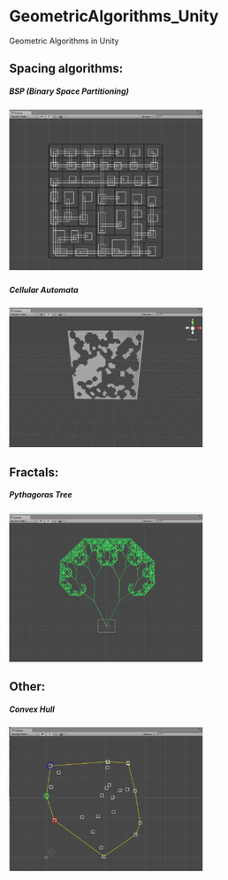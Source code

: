 # GeometricAlgorithms_Unity
Geometric Algorithms in Unity

<h2>Spacing algorithms:</h2>
<h5>BSP (Binary Space Partitioning)<h5>
<p align="left">
    <img src="/BSP.PNG?raw=true" width="350"/>
</p>

<h5>Cellular Automata<h5>
<p align="left">
    <img src="/CellularAutomata.PNG?raw=true" width="350"/>
</p>
<h2>Fractals:</h2>   
<h5>Pythagoras Tree</h5>
<p align="left">
    <img src="PythagorasTree.PNG?raw=true" width="350"/>
</p>

<h2>Other:</h2>   
<h5>Convex Hull</h5>
<p align="left">
    <img src="ConvexHull.PNG?raw=true" width="350"/>
</p>

